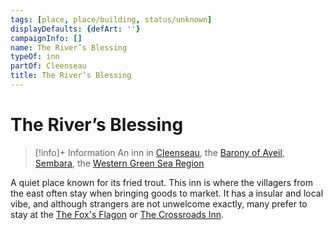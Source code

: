 ```yaml
---
tags: [place, place/building, status/unknown]
displayDefaults: {defArt: ''}
campaignInfo: []
name: The River’s Blessing
typeOf: inn
partOf: Cleenseau
title: The River’s Blessing
---
```


# The River’s Blessing
>[!info]+ Information
> An  inn in [Cleenseau](<./cleenseau.md>), the [Barony of Aveil](<../../barony-of-aveil.md>), [Sembara](<../../../sembara.md>), the [Western Green Sea Region](<../../../../../western-green-sea/western-green-sea-region.md>)

A quiet place known for its fried trout. This inn is where the villagers from the east often stay when bringing goods to market. It has a insular and local vibe, and although strangers are not unwelcome exactly, many prefer to stay at the [The Fox's Flagon](<./the-fox-s-flagon.md>) or [The Crossroads Inn](<./the-crossroads-inn.md>). 
